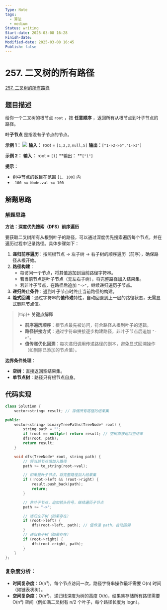 ```yaml
---
Type: Note
tags:
  - 算法
  - medium
Status: writing
Start-date: 2025-03-08 16:28
Finish-date: 
Modified-date: 2025-03-08 16:45
Publish: false
---
```



# 257. 二叉树的所有路径
[257. 二叉树的所有路径](https://leetcode.cn/problems/binary-tree-paths/)

## 题目描述
给你一个二叉树的根节点 `root` ，按 **任意顺序** ，返回所有从根节点到叶子节点的路径。

**叶子节点** 是指没有子节点的节点。


**示例 1：**
![](https://assets.leetcode.com/uploads/2021/03/12/paths-tree.jpg)
**输入：** root = `[1,2,3,null,5]`
**输出：**`["1->2->5","1->3"]`

**示例 2：**
**输入：** root = `[1]`
**输出： **`["1"]`

**提示：**
- 树中节点的数目在范围 `[1, 100]` 内
- `-100 <= Node.val <= 100`

## 解题思路


### 解题思路

**方法：深度优先搜索（DFS）前序遍历**

要获取二叉树所有从根到叶子的路径，可以通过深度优先搜索遍历每个节点，并在遍历过程中记录路径。具体步骤如下：

1. **递归前序遍历**：按照根节点 → 左子树 → 右子树的顺序遍历（前序），确保路径从根开始。
2. **路径构建**：
   - 每访问一个节点，将其值追加到当前路径字符串。
   - 若当前节点是叶子节点（无左右子树），将完整路径加入结果集。
   - 若非叶子节点，在路径后追加 `"->"`，继续递归遍历子节点。
3. **递归终止条件**：遇到叶子节点时终止当前路径的构建。
4. **隐式回溯**：通过字符串的**值传递**特性，自动回退到上一层的路径状态，无需显式删除节点值。


> [!tip]+ **关键点解释**
> - **前序遍历顺序**：根节点最先被访问，符合路径从根到叶子的逻辑。
> - **路径拼接方式**：通过字符串拼接逐步构建路径，非叶子节点后追加 `"->"`。
> - **值传递优化回溯**：每次递归调用传递路径的副本，避免显式回溯操作（如删除已添加的节点值）。

**边界条件处理**：
- **空树**：直接返回空结果集。
- **单节点树**：路径只有根节点自身。


## 代码实现

```cpp
class Solution {
    vector<string> result; // 存储所有路径的结果集

public:
    vector<string> binaryTreePaths(TreeNode* root) {
        string path = "";
        if (root == nullptr) return result; // 空树直接返回空结果
        dfs(root, path);
        return result;
    }

    void dfs(TreeNode* root, string path) {
        // 将当前节点值加入路径
        path += to_string(root->val);

        // 如果是叶子节点，将完整路径加入结果集
        if (!root->left && !root->right) {
            result.push_back(path);
            return;
        }

        // 非叶子节点，追加箭头符号，继续遍历子节点
        path += "->";

        // 递归左子树（如果存在）
        if (root->left) {
            dfs(root->left, path); // 值传递 path，自动回溯
        }
        // 递归右子树（如果存在）
        if (root->right) {
            dfs(root->right, path);
        }
    }
};
```

### 复杂度分析：
- **时间复杂度**：O(n²)，每个节点访问一次，路径字符串操作最坏需要 O(n) 时间（如链表状树）。
- **空间复杂度**：O(n²)，递归栈深度为树的高度 O(h)，结果集存储所有路径需要 O(n²) 空间（例如满二叉树有 n/2 个叶子，每个路径长度为 logn）。
